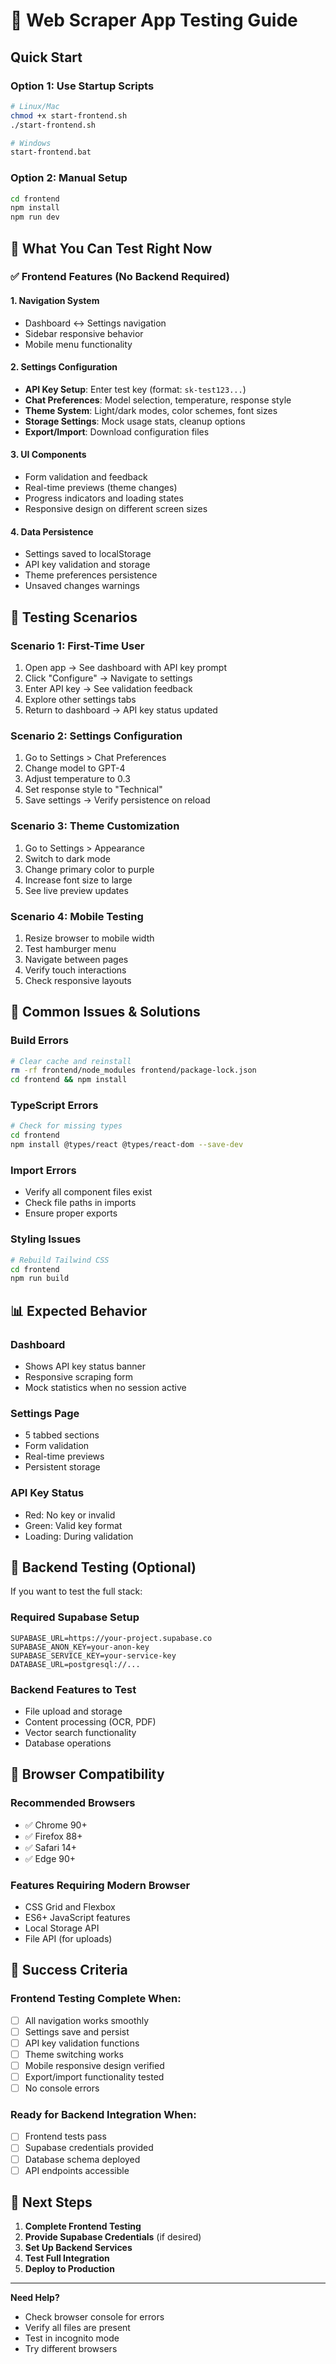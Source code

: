 # 🧪 Web Scraper App Testing Guide

## Quick Start

### Option 1: Use Startup Scripts
```bash
# Linux/Mac
chmod +x start-frontend.sh
./start-frontend.sh

# Windows
start-frontend.bat
```

### Option 2: Manual Setup
```bash
cd frontend
npm install
npm run dev
```

## 🎯 What You Can Test Right Now

### ✅ **Frontend Features (No Backend Required)**

#### 1. **Navigation System**
- Dashboard ↔ Settings navigation
- Sidebar responsive behavior
- Mobile menu functionality

#### 2. **Settings Configuration**
- **API Key Setup**: Enter test key (format: `sk-test123...`)
- **Chat Preferences**: Model selection, temperature, response style
- **Theme System**: Light/dark modes, color schemes, font sizes
- **Storage Settings**: Mock usage stats, cleanup options
- **Export/Import**: Download configuration files

#### 3. **UI Components**
- Form validation and feedback
- Real-time previews (theme changes)
- Progress indicators and loading states
- Responsive design on different screen sizes

#### 4. **Data Persistence**
- Settings saved to localStorage
- API key validation and storage
- Theme preferences persistence
- Unsaved changes warnings

## 🔧 Testing Scenarios

### **Scenario 1: First-Time User**
1. Open app → See dashboard with API key prompt
2. Click "Configure" → Navigate to settings
3. Enter API key → See validation feedback
4. Explore other settings tabs
5. Return to dashboard → API key status updated

### **Scenario 2: Settings Configuration**
1. Go to Settings > Chat Preferences
2. Change model to GPT-4
3. Adjust temperature to 0.3
4. Set response style to "Technical"
5. Save settings → Verify persistence on reload

### **Scenario 3: Theme Customization**
1. Go to Settings > Appearance
2. Switch to dark mode
3. Change primary color to purple
4. Increase font size to large
5. See live preview updates

### **Scenario 4: Mobile Testing**
1. Resize browser to mobile width
2. Test hamburger menu
3. Navigate between pages
4. Verify touch interactions
5. Check responsive layouts

## 🚨 Common Issues & Solutions

### **Build Errors**
```bash
# Clear cache and reinstall
rm -rf frontend/node_modules frontend/package-lock.json
cd frontend && npm install
```

### **TypeScript Errors**
```bash
# Check for missing types
cd frontend
npm install @types/react @types/react-dom --save-dev
```

### **Import Errors**
- Verify all component files exist
- Check file paths in imports
- Ensure proper exports

### **Styling Issues**
```bash
# Rebuild Tailwind CSS
cd frontend
npm run build
```

## 📊 Expected Behavior

### **Dashboard**
- Shows API key status banner
- Responsive scraping form
- Mock statistics when no session active

### **Settings Page**
- 5 tabbed sections
- Form validation
- Real-time previews
- Persistent storage

### **API Key Status**
- Red: No key or invalid
- Green: Valid key format
- Loading: During validation

## 🔄 Backend Testing (Optional)

If you want to test the full stack:

### **Required Supabase Setup**
```env
SUPABASE_URL=https://your-project.supabase.co
SUPABASE_ANON_KEY=your-anon-key
SUPABASE_SERVICE_KEY=your-service-key
DATABASE_URL=postgresql://...
```

### **Backend Features to Test**
- File upload and storage
- Content processing (OCR, PDF)
- Vector search functionality
- Database operations

## 📱 Browser Compatibility

### **Recommended Browsers**
- ✅ Chrome 90+
- ✅ Firefox 88+
- ✅ Safari 14+
- ✅ Edge 90+

### **Features Requiring Modern Browser**
- CSS Grid and Flexbox
- ES6+ JavaScript features
- Local Storage API
- File API (for uploads)

## 🎯 Success Criteria

### **Frontend Testing Complete When:**
- [ ] All navigation works smoothly
- [ ] Settings save and persist
- [ ] API key validation functions
- [ ] Theme switching works
- [ ] Mobile responsive design verified
- [ ] Export/import functionality tested
- [ ] No console errors

### **Ready for Backend Integration When:**
- [ ] Frontend tests pass
- [ ] Supabase credentials provided
- [ ] Database schema deployed
- [ ] API endpoints accessible

## 🚀 Next Steps

1. **Complete Frontend Testing**
2. **Provide Supabase Credentials** (if desired)
3. **Set Up Backend Services**
4. **Test Full Integration**
5. **Deploy to Production**

---

**Need Help?** 
- Check browser console for errors
- Verify all files are present
- Test in incognito mode
- Try different browsers
